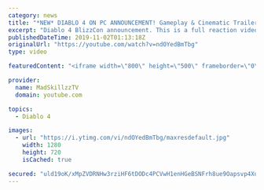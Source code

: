 ```yaml
---
category: news
title: "*NEW* DIABLO 4 ON PC ANNOUNCEMENT! Gameplay & Cinematic Trailer Reaction | BlizzCon 2019"
excerpt: "Diablo 4 BlizzCon announcement. This is a full reaction video to the new game presentation as part of the opening ceremony. The video includes BlizzCon ..."
publishedDateTime: 2019-11-02T01:13:18Z
originalUrl: "https://youtube.com/watch?v=ndOYedBmTbg"
type: video

featuredContent: "<iframe width=\"800\" height=\"500\" frameborder=\"0\" src=\"https://www.youtube.com/embed/ndOYedBmTbg\" allow=\"accelerometer; autoplay; encrypted-media; gyroscope; picture-in-picture\" allowfullscreen></iframe>"

provider:
  name: MadSkillzzTV
  domain: youtube.com

topics:
  - Diablo 4

images:
  - url: "https://i.ytimg.com/vi/ndOYedBmTbg/maxresdefault.jpg"
    width: 1280
    height: 720
    isCached: true

secured: "uld19oK/xMpZVDRNHw3rziHF6tDODc4PCVwH1enHGeBSNFrh8ue9Oapsvp4XurPVpIjZKx/r4UBphhKey3jE3pdQbxul/srkq3aAoDGGIRc14mOIw3rVVEU9+D9OTDhGc5oJTrjJKhgUmLwV9PomvA6tDCOc/0zOkJMGbcvln1wa/FsnF6bNpFCRklTFc8KrppCHsG1MiIhQvUyc3CePOdwJ2P9MGnvGUtYSkbqMDipOA+ocUP9OSa4p93gwvFiNra53IcLHVIAAuBrfD2CneKJHdUC6zFGmGsvUG+L6hJTZTn31XCCHjwH1AjfzwllskCMu3wOU/0NJE805Bqyy/BLEqIx6xbPVO/6Qmcd+B39zPCs/R2WsxTA2H8NgP2krjGxK/6pSsljj96ig/UYlFJe68BGjWwHmmjrkzrtwz09Iok9VT8h51dYCfWjfDFeO;kB8kV8JP3n45EFPpmuyxZw=="
---
```


